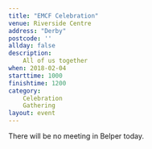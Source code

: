 ```yaml
---
title: "EMCF Celebration"
venue: Riverside Centre
address: "Derby"
postcode: ''
allday: false
description: 
    All of us together
when: 2018-02-04
starttime: 1000
finishtime: 1200
category:
    Celebration
    Gathering
layout: event
---
```

There will be no meeting in Belper today.
